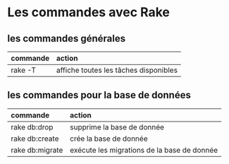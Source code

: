 # Les commandes avec Rake

## les commandes générales

|  commande     |   action |
|:----------    |:--------- |
| rake -T  | affiche toutes les tâches disponibles |


## les commandes pour la base de données

|  commande     |   action |
|:----------    |:--------- |
| rake db:drop  | supprime la base de donnée |
| rake db:create  | crée la base de donnée |
| rake db:migrate  | exécute les migrations de la base de donnée |



